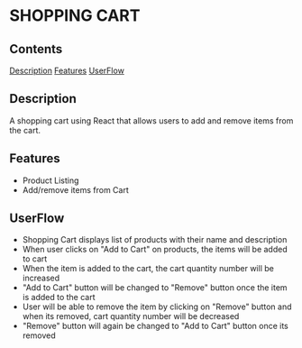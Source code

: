 # SHOPPING CART

## Contents
[Description](#description)
[Features](#features)
[UserFlow](#userflow)

## Description
A shopping cart using React that allows users to add and remove items from the cart.

## Features
- Product Listing
- Add/remove items from Cart

## UserFlow
- Shopping Cart displays list of products with their name and description
- When user clicks on "Add to Cart" on products, the items will be added to cart
- When the item is added to the cart, the cart quantity number will be increased
- "Add to Cart" button will be changed to "Remove" button once the item is added to the cart
- User will be able to remove the item by clicking on "Remove" button and when its removed, cart quantity number will be decreased
- "Remove" button will again be changed to "Add to Cart" button once its removed
